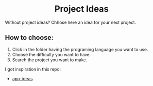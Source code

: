 <h1 align="center">Project Ideas</h1>

<p>Without project ideas? Chhose here an idea for your next project.</p>

<h2>How to choose:</h2>
<ol>
    <li>Click in the folder having the programing language you want to use.
    <li>Choose the difficulty you want to have.
    <li>Search the project you want to make.
</ol>

<p>I got inspiration in this repo:</p>
<ul>
    <li>
        <a href="https://github.com/florinpop17/app-ideas" target="_blank">
            app-ideas
        </a>
    </li>
</ul>